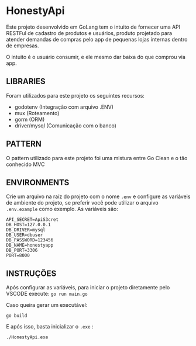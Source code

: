 # HonestyApi

Este projeto desenvolvido em GoLang tem o intuito de fornecer uma API RESTFul de cadastro de produtos e usuários, produto projetado para atender demandas de compras pelo app de pequenas lojas internas dentro de empresas.

O intuito é o usuário consumir, e ele mesmo dar baixa do que comprou via app.

LIBRARIES
-----------------
Foram utilizados para este projeto os seguintes recursos:

- godotenv (Integração com arquivo .ENV)
- mux (Roteamento)
- gorm (ORM)
- driver/mysql (Comunicação com o banco)

PATTERN
------------------
O pattern utilizado para este projeto foi uma mistura entre Go Clean e o tão conhecido MVC

ENVIRONMENTS
------------------
Crie um arquivo na raíz do projeto com o nome ``.env`` e configure as variáveis de ambiente do projeto, se preferir você pode utilizar o arquivo ```.env.example``` como exemplo. As variáveis são:
```
API_SECRET=ApiS3cret
DB_HOST=127.0.0.1
DB_DRIVER=mysql
DB_USER=dbuser
DB_PASSWORD=123456
DB_NAME=honestyapp
DB_PORT=3306
PORT=8000
```
INSTRUÇÕES
---------------------
Após configurar as variáveis, para iniciar o projeto diretamente pelo VSCODE execute: 
```go run main.go```

Caso queira gerar um executável:
```
go build
```
E após isso, basta inicializar o ```.exe``` :
```
./HonestyApi.exe
```

